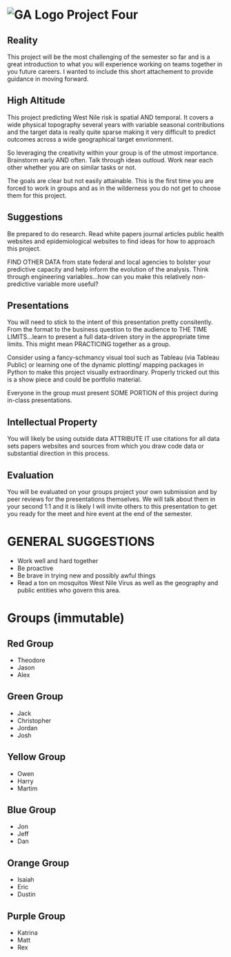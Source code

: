 # ![GA Logo](https://camo.githubusercontent.com/6ce15b81c1f06d716d753a61f5db22375fa684da/68747470733a2f2f67612d646173682e73332e616d617a6f6e6177732e636f6d2f70726f64756374696f6e2f6173736574732f6c6f676f2d39663838616536633963333837313639306533333238306663663535376633332e706e67)  Project Four 

## Reality
This project will be the most challenging of the semester so far and is a great introduction to what you will experience working on teams together in you future careers. I wanted to include this short attachement to provide guidance in moving forward.

## High Altitude


This project predicting West Nile risk is spatial AND temporal. It covers a wide physical topography several years with variable seasonal contributions and the target data is really quite sparse making it very difficult to predict outcomes across a wide geographical target envrionment.

So leveraging the creativity within your group is of the utmost importance. Brainstorm early AND often. Talk through ideas outloud. Work near each other whether you are on similar tasks or not.

The goals are clear but not easily attainable. This is the first time you are forced to work in groups and as in the wilderness you do not get to choose them for this project.

## Suggestions
Be prepared to do research. Read white papers journal articles public health websites and epidemiological websites to find ideas for how to approach this project.

FIND OTHER DATA from state federal and local agencies to bolster your predictive capacity and help inform the evolution of the analysis. Think through engineering variables...how can you make this relatively non-predictive variable more useful?

## Presentations

You will need to stick to the intent of this presentation pretty consitently. From the format to the business question to the audience to THE TIME LIMITS...learn to present a full data-driven story in the appropriate time limits. This might mean PRACTICING together as a group.

Consider using a fancy-schmancy visual tool such as Tableau (via Tableau Public) or learning one of the dynamic plotting/ mapping packages in Python to make this project visually extraordinary. Properly tricked out this is a show piece and could be portfolio material.

Everyone in the group must present SOME PORTION of this project during in-class presentations.

## Intellectual Property

You will likely be using outside data ATTRIBUTE IT use citations for all data sets papers websites and sources from which you draw code data or substantial direction in this process.


## Evaluation

You will be evaluated on your groups project your own submission and by peer reviews for the presentations themselves. We will talk about them in your second 1:1 and it is likely I will invite others to this presentation to get you ready for the meet and hire event at the end of the semester.


# GENERAL SUGGESTIONS
  * Work well and hard together
  * Be proactive
  * Be brave in trying new and possibly awful things
  * Read a ton on mosquitos West Nile Virus as well as the geography and public entities who govern this area.

# Groups (immutable)

## Red Group
  * Theodore
  * Jason
  * Alex  

## Green Group  

* Jack
* Christopher
* Jordan
*  Josh  
  
## Yellow Group

*  Owen  
*  Harry
*  Martim  

## Blue Group 

 * Jon
 * Jeff
 * Dan  
 
## Orange Group  

 * Isaiah
 * Eric
 * Dustin  
 
## Purple Group
 * Katrina
 * Matt
 * Rex


 



